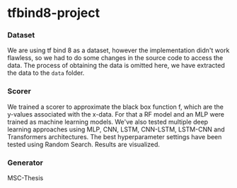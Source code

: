 # tfbind8-project

### Dataset
We are using tf bind 8 as a dataset, however the implementation didn't work flawless, so we had to do some changes in the source code to access the data. The process of obtaining the data is omitted here, we have extracted the data to the `data` folder.

### Scorer
We trained a scorer to approximate the black box function f, which are the y-values associated with the x-data. For that a RF model and an MLP were trained as machine learning models. We've also tested multiple deep learning approaches using MLP, CNN, LSTM, CNN-LSTM, LSTM-CNN and Transformers architectures. The best hyperparameter settings have been tested using Random Search. Results are visualized.

### Generator
MSC-Thesis
